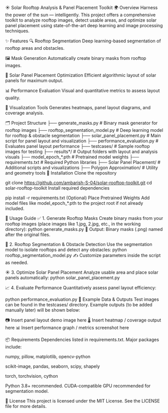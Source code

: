☀️ Solar Rooftop Analysis & Panel Placement Toolkit
🌍 Overview
Harness the power of the sun — intelligently.
This project offers a comprehensive toolkit to analyze rooftop images, detect usable areas, and optimize solar panel placement using state-of-the-art deep learning and image processing techniques.

✨ Features
🔍 Rooftop Segmentation
Deep learning-based segmentation of rooftop areas and obstacles.

🖼️ Mask Generation
Automatically create binary masks from rooftop images.

🔧 Solar Panel Placement Optimization
Efficient algorithmic layout of solar panels for maximum output.

📊 Performance Evaluation
Visual and quantitative metrics to assess layout quality.

🌈 Visualization Tools
Generates heatmaps, panel layout diagrams, and coverage analysis.

🗂️ Project Structure
├── generate_masks.py                # Binary mask generator for rooftop images
├── rooftop_segmentation_model.py   # Deep learning model for rooftop & obstacle segmentation
├── solar_panel_placement.py        # Main script for panel layout and visualization
├── performance_evaluation.py       # Evaluates panel layout performance
├── testcases/                      # Sample rooftop images for testing
├── results*/                       # Output folders with layout and analysis visuals
├── model_epoch_*.pth               # Pretrained model weights
├── requirements.txt                # Required Python libraries
├── Solar Panel Placement/          # Additional scripts and visualizations
├── Polygon Approximation/          # Utility and geometry tools
🚀 Installation
Clone the repository

git clone https://github.com/ambarish-S-04/solar-rooftop-toolkit.git
cd solar-rooftop-toolkit
Install required dependencies

pip install -r requirements.txt
(Optional) Place Pretrained Weights
Add model files like model_epoch_*.pth to the project root if not already included.

🔧 Usage Guide
✅ 1. Generate Rooftop Masks
Create binary masks from your rooftop images (place images like 1.jpg, 2.jpg, etc., in the working directory):
python generate_masks.py
📝 Output: Binary masks (.png) named after the original files.

🧠 2. Rooftop Segmentation & Obstacle Detection
Use the segmentation model to isolate rooftops and detect any obstacles:
python rooftop_segmentation_model.py
✍️ Customize parameters inside the script as needed.

☀️ 3. Optimize Solar Panel Placement
Analyze usable area and place solar panels automatically:
python solar_panel_placement.py


📈 4. Evaluate Performance
Quantitatively assess panel layout efficiency:


python performance_evaluation.py
🧪 Example Data & Outputs
Test images can be found in the testcases/ directory.
Example outputs (to be added manually later) will be shown below:

📷 Insert panel layout demo image here
🌡️ Insert heatmap / coverage output here
📊 Insert performance graph / metrics screenshot here

📦 Requirements
Dependencies listed in requirements.txt. Major packages include:

numpy, pillow, matplotlib, opencv-python

scikit-image, pandas, seaborn, scipy, shapely

torch, torchvision, cython

Python 3.8+ recommended. CUDA-compatible GPU recommended for segmentation model.

📜 License
This project is licensed under the MIT License.
See the LICENSE file for more details.